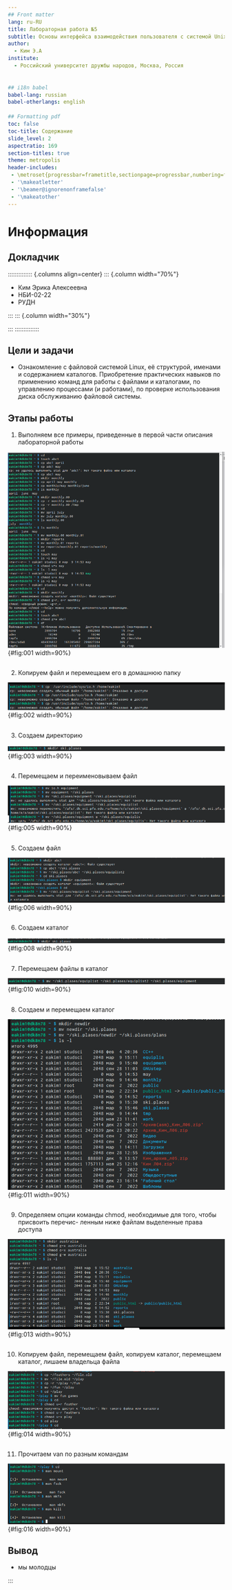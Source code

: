 ```yaml
---
## Front matter
lang: ru-RU
title: Лабораторная работа №5
subtitle: Основы интерфейса взаимодействия пользователя с системой Unix на уровне командной строки
author:
  - Ким Э.А
institute:
  - Российский университет дружбы народов, Москва, Россия


## i18n babel
babel-lang: russian
babel-otherlangs: english

## Formatting pdf
toc: false
toc-title: Содержание
slide_level: 2
aspectratio: 169
section-titles: true
theme: metropolis
header-includes:
 - \metroset{progressbar=frametitle,sectionpage=progressbar,numbering=fraction}
 - '\makeatletter'
 - '\beamer@ignorenonframefalse'
 - '\makeatother'
---
```


# Информация

## Докладчик

:::::::::::::: {.columns align=center}
::: {.column width="70%"}

  * Ким Эрика Алексеевна 
  * НБИ-02-22
  * РУДН 


:::
::: {.column width="30%"}



:::
::::::::::::::


## Цели и задачи

- Ознакомление с файловой системой Linux, её структурой, именами и содержанием каталогов. Приобретение практических навыков по применению команд для работы с файлами и каталогами, по управлению процессами (и работами), по проверке использования диска обслуживанию файловой системы.

## Этапы работы

1. Выполняем все примеры, приведенные в первой части описания лабораторной работы

![...](image/1.png){#fig:001 width=90%}

##

2. Копируем файл и перемещаем его в домашнюю папку
 
![...](image/2.png){#fig:002 width=90%}

##

3. Создаем директорию
 
![...](image/3.png){#fig:003 width=90%}

##

4. Перемещаем и переименовываем файл
  
![...](image/4.png){#fig:005 width=90%}  

##
  
5. Создаем файл

![...](image/5.png){#fig:006 width=90%}

##

6.  Создаем каталог 
  
![...](image/6.png){#fig:008 width=90%}

##

7. Перемещаем файлы в каталог
  
![...](image/7.png){#fig:010 width=90%}

##

8. Создаем и перемещаем каталог 

![...](image/8.png){#fig:011 width=90%}

##

9. Определяем опции команды chmod, необходимые для того, чтобы присвоить перечис-
ленным ниже файлам выделенные права доступа

![...](image/9.png){#fig:013 width=90%} 

##

10.  Копируем файл, перемещаем файл, копируем каталог, перемещаем каталог, лишаем владельца файла

![...](image/10.png){#fig:014 width=90%}

##

11. Прочитаем van по разным командам 
 
 ![...](image/11.png){#fig:016 width=90%}
  
## Вывод 

- мы молодцы 

:::



